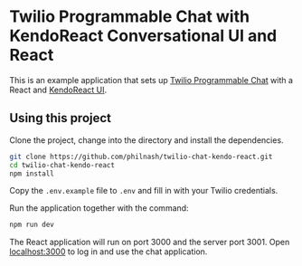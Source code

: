# Twilio Programmable Chat with KendoReact Conversational UI and React

This is an example application that sets up [Twilio Programmable Chat](https://www.twilio.com/docs/chat) with a React and [KendoReact UI](https://www.telerik.com/kendo-react-ui/).

## Using this project

Clone the project, change into the directory and install the dependencies.

```bash
git clone https://github.com/philnash/twilio-chat-kendo-react.git
cd twilio-chat-kendo-react
npm install
```

Copy the `.env.example` file to `.env` and fill in with your Twilio credentials.


Run the application together with the command:

```bash
npm run dev
```

The React application will run on port 3000 and the server port 3001. Open [localhost:3000](http://localhost:3000) to log in and use the chat application.